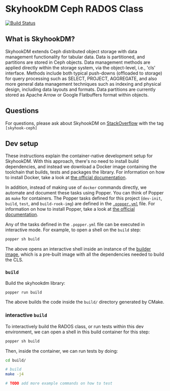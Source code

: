 # SkyhookDM Ceph RADOS Class

[![Build Status](https://travis-ci.com/uccross/skyhookdm-ceph-cls.svg?branch=master)](https://travis-ci.com/uccross/skyhookdm-ceph-cls)

## What is SkyhookDM?

SkyhookDM extends Ceph distributed object storage with data management functionality for tabular data.  Data is partitioned, and partitions are stored in Ceph objects.  Data management methods are applied directly within the storage system, via the object-level, i.e., 'cls' interface.  Methods include both typical push-downs (offloaded to storage) for query processing such as SELECT, PROJECT, AGGREGATE, and also more general data management techniques such as indexing and physical design, including data layouts and formats.  Data partitions are currently stored as Apache Arrow or Google Flatbuffers format within objects.

## Questions

For questions, please ask about SkyhookDM on [StackOverflow](https://stackoverflow.com/tags/skyhook-ceph) with the tag `[skyhook-ceph]`

## Dev setup

These instructions explain the container-native development setup for 
SkyhookDM. With this approach, there's no need to install build 
dependencies, and instead we download a Docker image containing the 
toolchain that builds, tests and packages the library. For information 
on how to install Docker, take a look at [the official 
documentation][docker-install].

In addition, instead of making use of `docker` commands directly, we 
automate and document these tasks using Popper. You can think of 
Popper as `make` for containers. The Popper tasks defined for this 
project (`dev-init`, `build`, `test`, and `build-rook-img`) are 
defined in the [`.popper.yml`](.popper.yml) file. For information on 
how to install Popper, take a look at [the official 
documentation][popper-install].

Any of the tasks defined in the `.popper.yml` file can be executed in 
interactive mode. For example, to open a shell on the `build` step:

```bash
popper sh build
```

The above opens an interactive shell inside an instance of the 
[builder image](./docker/builder/Dockerfile), which is a pre-built 
image with all the dependencies needed to build the CLS.

[docker-install]: https://docs.docker.com/get-docker/
[popper-install]: https://github.com/getpopper/popper/blob/master/README.md#installation

### `build`

Build the skyhookdm library:

```bash
popper run build
```

The above builds the code inside the `build/` directory generated by 
CMake.

### interactive `build`

To interactively build the RADOS class, or run tests within this dev 
environment, we can open a shell in this build container for this 
step:

```bash
popper sh build
```

Then, inside the container, we can run tests by doing:

```bash
cd build/

# build
make -j4

# TODO add more example commands on how to test
```

